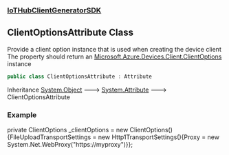 ### [IoTHubClientGeneratorSDK](./IoTHubClientGeneratorSDK.md 'IoTHubClientGeneratorSDK')
## ClientOptionsAttribute Class
Provide a client option instance that is used when creating the device client  
The property should return an [Microsoft.Azure.Devices.Client.ClientOptions](https://docs.microsoft.com/en-us/dotnet/api/Microsoft.Azure.Devices.Client.ClientOptions 'Microsoft.Azure.Devices.Client.ClientOptions') instance  
```csharp
public class ClientOptionsAttribute : Attribute
```
Inheritance [System.Object](https://docs.microsoft.com/en-us/dotnet/api/System.Object 'System.Object') &#129106; [System.Attribute](https://docs.microsoft.com/en-us/dotnet/api/System.Attribute 'System.Attribute') &#129106; ClientOptionsAttribute  
### Example
private ClientOptions _clientOptions = new ClientOptions() {FileUploadTransportSettings = new Http1TransportSettings(){Proxy = new System.Net.WebProxy("https://myproxy")}};  
